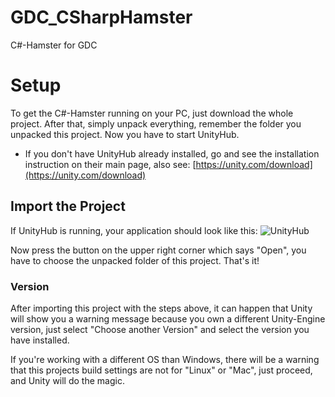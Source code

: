 # GDC_CSharpHamster
C#-Hamster for GDC


# Setup
To get the C#-Hamster running on your PC, just download the whole project. After that, simply unpack everything, remember the folder you unpacked this project. Now you have to start UnityHub.

* If you don't have UnityHub already installed, go and see the installation instruction on their main page, also see: [https://unity.com/download](https://unity.com/download)

## Import the Project
If UnityHub is running, your application should look like this:
![UnityHub](https://drive.google.com/uc?export=view&id=1VSR71zn3Suo9ihXuKVvc4_hnSVyh5fy5)

Now press the button on the upper right corner which says "Open", you have to choose the unpacked folder of this project. That's it!
### Version
After importing this project with the steps above, it can happen that Unity will show you a warning message because you own a different Unity-Engine version, just select "Choose another Version" and select the version you have installed.

If you're working with a different OS than Windows, there will be a warning that this projects build settings are not for "Linux" or "Mac", just proceed, and Unity will do the magic.
